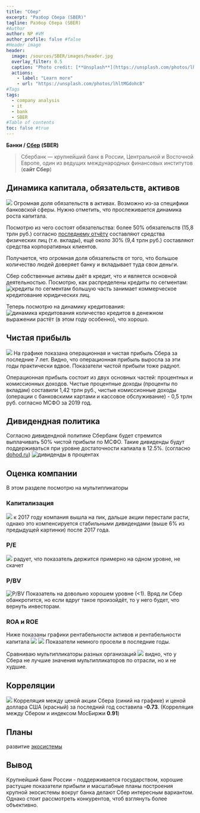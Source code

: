 ```yaml
---
title: "Сбер"
excerpt: "Разбор Сбера (SBER)"
tagline: Разбор Сбера (SBER)
#Author
author: NP #VM
author_profile: false #false
#Header image
header:
  image: /sources/SBER/images/header.jpg
  overlay_filter: 0.5
  caption: "Photo credit: [**Unsplash**](https://unsplash.com/photos/lhltMGdohc8)"
  actions:
    - label: "Learn more"
    - url: "https://unsplash.com/photos/lhltMGdohc8"
#Tags
tags:
  - company analysis
  - it
  - bank
  - SBER
#Table of contents
toc: false #true
---
```


**Банки / [Сбер](https://www.sberbank.com/ru/investor-relations/reports-and-publications/ifrs#) (SBER)**

> Сбербанк — крупнейший банк в России, Центральной и Восточной Европе, один из ведущих международных финансовых институтов (**сайт Сбер**)

## Динамика капитала, обязательств, активов
![](../sources/SBER/images/assets.png)
Огромная доля обязательств в активах. Возможно из-за специфики банковской сферы. Нужно отметить, что прослеживается динамика роста капитала.

Посмотрю из чего состоят обязательства:
более 50% обязательств (15,8 трлн руб.) согласно [последнему отчёту](https://www.sberbank.com/common/img/uploaded/files/info/ifrs2020/20/20209mruifrs9m_presentation.pdf) составляют средства физических лиц (т.е. вклады),
ещё около 30% (9,4 трлн руб.) составляют средства корпоративных клиентов.

Получается, что огромная доля обязательств от того, что большое количество людей доверяет банку и вкладывает туда свои деньги.

Сбер собственные активы даёт в кредит, что и является основной деятельностью. Посмотрю, как распределены кредиты по сегментам:
![кредиты по сегментам](../sources/SBER/images/credit_kind.png)
большую часть занимает коммерческое кредитование юридических лиц.

Теперь посмотрю на динамику кредитования:
![динамика кредитования](../sources/SBER/images/credit_dyn.png)
количество кредитов в денежном выражении растёт (в этом году особенно), что хорошо.


## Чистая прибыль
![](../sources/SBER/images/net_profit.png)
На графике показана операционная и чистая прибыль Сбера за последние 7 лет.
Видно, что операционная прибыль выросла за эти годы практически вдвое. 
Показатели чистой прибыли тоже радуют.

Операционная прибыль состоит из двух основных частей: процентных и комиссионных доходов.
Чистые процентные доходы (проценты по вкладам) составили 1,42 трлн руб., чистые комиссионные доходы (операции с банковскими картами и кассовое обслуживание) - 0,5 трлн руб. согласно МСФО за 2019 год. 


## Дивидендная политика
Согласно дивидендной политике Сбербанк будет стремится выплачивать 50% чистой прибыли по МСФО. Такие дивиденды будут поддерживаться при уровне достаточности капиала в 12.5%. (согласно [dohod.ru](https://www.dohod.ru/ik/analytics/dividend/sber))
![дивиденды в процентах](../sources/SBER/images/dividend_share_percent.png)


## Оценка компании
В этом разделе посмотрю на мультипликаторы

### Капитализация
![](../sources/SBER/images/capitalization.png)
к 2017 году компания вышла на пик, дальше акции перестали расти, однако это компенсируется стабильными дивидендами (выше 6% из предыдущей картинки) после 2017 года. 

### P/E
![](../sources/SBER/images/PE.png)
радует, что показатель держится примерно на одном уровне, не скачет

### P/BV
![P/BV](../sources/SBER/images/PBV.png)
Показатель на довольно хорошем уровне (<1).
Вряд ли Сбер обанкротится, но если вдруг такое произойдёт, то у него будет, что вернуть инвесторам.

### ROA и ROE
Ниже показаны графики рентабельности активов и рентабельности капитала
![](../sources/SBER/images/ROA.png)
![](../sources/SBER/images/ROE.png)
Показатели немного просели в последние годы.

Сравниваю мультипликаторы разных организаций
![](../sources/SBER/images/PS_PBV.png)
видно, что у Сбера не лучшие значения мультипликаторов по отрасли, но и не худшие. 

## Корреляции
![](../sources/SBER/images/corr-73.png)
Корреляция между ценой акции Сбера (синий на графике) и ценой доллара США (красный) за последний год составила **-0.73**.
(Корреляция между Сбером и индексом МосБиржи **0.91**) 

## Планы
развитие [экосистемы](https://www.sberbank.com/ru/eco)

## Вывод
Крупнейший банк России - поддерживается государством, хорошие растущие показатели прибыли и масштабные планы построения крупной экосистемы вокруг банка делают Сбер интересным вариантом. Однако стоит рассмотреть конкурентов, чтоб взглянуть более объективно.
